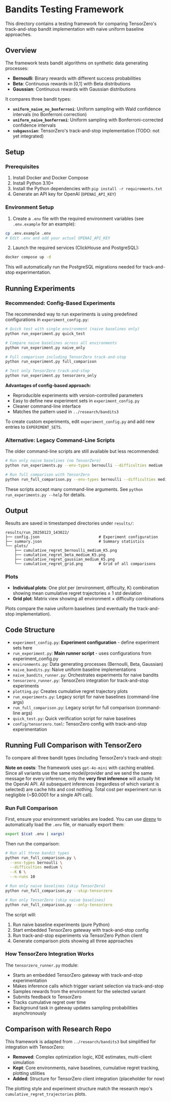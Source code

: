# Bandits Testing Framework

This directory contains a testing framework for comparing TensorZero's track-and-stop bandit implementation with naive uniform baseline approaches.

## Overview

The framework tests bandit algorithms on synthetic data generating processes:
- **Bernoulli**: Binary rewards with different success probabilities
- **Beta**: Continuous rewards in [0,1] with Beta distributions
- **Gaussian**: Continuous rewards with Gaussian distributions

It compares three bandit types:
- **`uniform_naive_no_bonferroni`**: Uniform sampling with Wald confidence intervals (no Bonferroni correction)
- **`uniform_naive_bonferroni`**: Uniform sampling with Bonferroni-corrected confidence intervals
- **`subgaussian`**: TensorZero's track-and-stop implementation (TODO: not yet integrated)

## Setup

### Prerequisites

1. Install Docker and Docker Compose
2. Install Python 3.10+
3. Install the Python dependencies with `pip install -r requirements.txt`
4. Generate an API key for OpenAI (`OPENAI_API_KEY`)

### Environment Setup

1. Create a `.env` file with the required environment variables (see `.env.example` for an example):

```bash
cp .env.example .env
# Edit .env and add your actual OPENAI_API_KEY
```

2. Launch the required services (ClickHouse and PostgreSQL):

```bash
docker compose up -d
```

This will automatically run the PostgreSQL migrations needed for track-and-stop experimentation.

## Running Experiments

### Recommended: Config-Based Experiments

The recommended way to run experiments is using predefined configurations in `experiment_config.py`:

```bash
# Quick test with single environment (naive baselines only)
python run_experiment.py quick_test

# Compare naive baselines across all environments
python run_experiment.py naive_only

# Full comparison including TensorZero track-and-stop
python run_experiment.py full_comparison

# Test only TensorZero track-and-stop
python run_experiment.py tensorzero_only
```

**Advantages of config-based approach:**
- Reproducible experiments with version-controlled parameters
- Easy to define new experiment sets in `experiment_config.py`
- Cleaner command-line interface
- Matches the pattern used in `../research/bandits3`

To create custom experiments, edit `experiment_config.py` and add new entries to `EXPERIMENT_SETS`.

### Alternative: Legacy Command-Line Scripts

The older command-line scripts are still available but less recommended:

```bash
# Run only naive baselines (no TensorZero)
python run_experiments.py --env-types bernoulli --difficulties medium

# Run full comparison with TensorZero
python run_full_comparison.py --env-types bernoulli --difficulties medium
```

These scripts accept many command-line arguments. See `python run_experiments.py --help` for details.

## Output

Results are saved in timestamped directories under `results/`:

```
results/run_20250123_143022/
├── config.json                          # Experiment configuration
├── summary.json                         # Summary statistics
└── plots/
    ├── cumulative_regret_bernoulli_medium_K5.png
    ├── cumulative_regret_beta_medium_K5.png
    ├── cumulative_regret_gaussian_medium_K5.png
    └── cumulative_regret_grid.png       # Grid of all comparisons
```

### Plots

- **Individual plots**: One plot per (environment, difficulty, K) combination showing mean cumulative regret trajectories ± 1 std deviation
- **Grid plot**: Matrix view showing all environment × difficulty combinations

Plots compare the naive uniform baselines (and eventually the track-and-stop implementation).

## Code Structure

- `experiment_config.py`: **Experiment configuration** - define experiment sets here
- `run_experiment.py`: **Main runner script** - uses configurations from experiment_config.py
- `environments.py`: Data generating processes (Bernoulli, Beta, Gaussian)
- `naive_bandits.py`: Naive uniform baseline implementations
- `naive_bandits_runner.py`: Orchestrates experiments for naive bandits
- `tensorzero_runner.py`: TensorZero integration for track-and-stop experiments
- `plotting.py`: Creates cumulative regret trajectory plots
- `run_experiments.py`: Legacy script for naive baselines (command-line args)
- `run_full_comparison.py`: Legacy script for full comparison (command-line args)
- `quick_test.py`: Quick verification script for naive baselines
- `config/tensorzero.toml`: TensorZero config with track-and-stop experimentation

## Running Full Comparison with TensorZero

To compare all three bandit types (including TensorZero's track-and-stop):

**Note on costs**: The framework uses `gpt-4o-mini` with caching enabled. Since all variants use the same model/provider and we send the same message for every inference, only the **very first inference** will actually hit the OpenAI API. All subsequent inferences (regardless of which variant is selected) are cache hits and cost nothing. Total cost per experiment run is negligible (~$0.0001 for a single API call).

### Run Full Comparison

First, ensure your environment variables are loaded. You can use [direnv](https://direnv.net/) to automatically load the `.env` file, or manually export them:

```bash
export $(cat .env | xargs)
```

Then run the comparison:

```bash
# Run all three bandit types
python run_full_comparison.py \
  --env-types bernoulli \
  --difficulties medium \
  --K 6 \
  --n-runs 10

# Run only naive baselines (skip TensorZero)
python run_full_comparison.py --skip-tensorzero

# Run only TensorZero (skip naive baselines)
python run_full_comparison.py --only-tensorzero
```

The script will:
1. Run naive baseline experiments (pure Python)
2. Start embedded TensorZero gateway with track-and-stop config
3. Run track-and-stop experiments via TensorZero Python client
4. Generate comparison plots showing all three approaches

### How TensorZero Integration Works

The `tensorzero_runner.py` module:
- Starts an embedded TensorZero gateway with track-and-stop experimentation
- Makes inference calls which trigger variant selection via track-and-stop
- Samples rewards from the environment for the selected variant
- Submits feedback to TensorZero
- Tracks cumulative regret over time
- Background task in gateway updates sampling probabilities asynchronously

## Comparison with Research Repo

This framework is adapted from `../research/bandits3` but simplified for integration with TensorZero:

- **Removed**: Complex optimization logic, KDE estimates, multi-client simulation
- **Kept**: Core environments, naive baselines, cumulative regret tracking, plotting utilities
- **Added**: Structure for TensorZero client integration (placeholder for now)

The plotting style and experiment structure match the research repo's `cumulative_regret_trajectories` plots.
